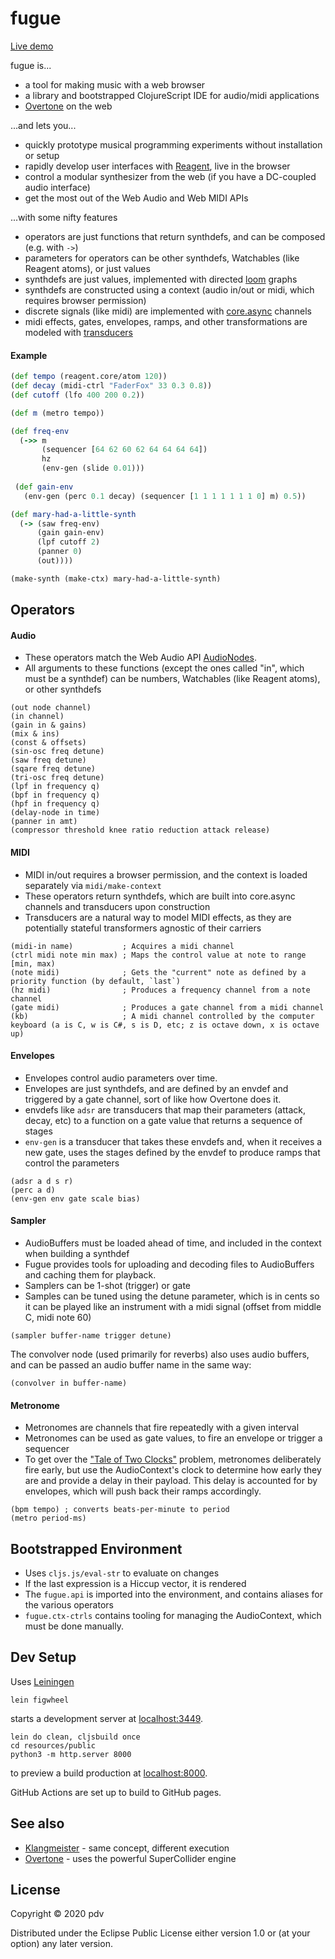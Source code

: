 # fugue

[Live demo](https://pdv.github.io/fugue)

fugue is...
- a tool for making music with a web browser
- a library and bootstrapped ClojureScript IDE for audio/midi applications
- [Overtone](https://github.com/overtone/overtone) on the web

...and lets you...
- quickly prototype musical programming experiments without installation or setup
- rapidly develop user interfaces with [Reagent](https://github.com/reagent-project/reagent), live in the browser
- control a modular synthesizer from the web (if you have a DC-coupled audio interface)
- get the most out of the Web Audio and Web MIDI APIs

...with some nifty features
- operators are just functions that return synthdefs, and can be composed (e.g. with `->`)
- parameters for operators can be other synthdefs, Watchables (like Reagent atoms), or just values
- synthdefs are just values, implemented with directed [loom](https://github.com/aysylu/loom) graphs
- synthdefs are constructed using a context (audio in/out or midi, which requires browser permission)
- discrete signals (like midi) are implemented with [core.async](https://github.com/clojure/core.async) channels
- midi effects, gates, envelopes, ramps, and other transformations are modeled with [transducers](https://clojure.org/reference/transducers)

#### Example

```clojure
(def tempo (reagent.core/atom 120))
(def decay (midi-ctrl "FaderFox" 33 0.3 0.8))
(def cutoff (lfo 400 200 0.2))

(def m (metro tempo))

(def freq-env
  (->> m
       (sequencer [64 62 60 62 64 64 64 64])
       hz
       (env-gen (slide 0.01)))
       
 (def gain-env
   (env-gen (perc 0.1 decay) (sequencer [1 1 1 1 1 1 1 0] m) 0.5))

(def mary-had-a-little-synth
  (-> (saw freq-env)
      (gain gain-env)
      (lpf cutoff 2)
      (panner 0)
      (out))))

(make-synth (make-ctx) mary-had-a-little-synth)
```

## Operators

#### Audio

- These operators match the Web Audio API [AudioNodes](https://developer.mozilla.org/en-US/docs/Web/API/AudioNode). 
- All arguments to these functions (except the ones called "in", which must be a synthdef) can be numbers, Watchables (like Reagent atoms), or other synthdefs

```
(out node channel)
(in channel)
(gain in & gains)
(mix & ins)
(const & offsets)
(sin-osc freq detune)
(saw freq detune)
(sqare freq detune)
(tri-osc freq detune)
(lpf in frequency q)
(bpf in frequency q)
(hpf in frequency q)
(delay-node in time)
(panner in amt)
(compressor threshold knee ratio reduction attack release)
```

#### MIDI

- MIDI in/out requires a browser permission, and the context is loaded separately via `midi/make-context`
- These operators return synthdefs, which are built into core.async channels and transducers upon construction
- Transducers are a natural way to model MIDI effects, as they are potentially stateful transformers agnostic of their carriers

```
(midi-in name)           ; Acquires a midi channel
(ctrl midi note min max) ; Maps the control value at note to range [min, max)
(note midi)              ; Gets the "current" note as defined by a priority function (by default, `last`)
(hz midi)                ; Produces a frequency channel from a note channel
(gate midi)              ; Produces a gate channel from a midi channel
(kb)                     ; A midi channel controlled by the computer keyboard (a is C, w is C#, s is D, etc; z is octave down, x is octave up) 
```

#### Envelopes

- Envelopes control audio parameters over time.
- Envelopes are just synthdefs, and are defined by an envdef and triggered by a gate channel, sort of like how Overtone does it.
- envdefs like `adsr` are transducers that map their parameters (attack, decay, etc) to a function on a gate value that returns a sequence of stages
- `env-gen` is a transducer that takes these envdefs and, when it receives a new gate, uses the stages defined by the envdef to produce ramps that control the parameters
```
(adsr a d s r)
(perc a d)
(env-gen env gate scale bias)
```

#### Sampler

- AudioBuffers must be loaded ahead of time, and included in the context when building a synthdef
- Fugue provides tools for uploading and decoding files to AudioBuffers and caching them for playback.
- Samplers can be 1-shot (trigger) or gate
- Samples can be tuned using the detune parameter, which is in cents so it can be played like an instrument with a midi signal (offset from middle C, midi note 60)

```
(sampler buffer-name trigger detune)
```

The convolver node (used primarily for reverbs) also uses audio buffers, and can be passed an audio buffer name in the same way:

```
(convolver in buffer-name)
```

#### Metronome

- Metronomes are channels that fire repeatedly with a given interval
- Metronomes can be used as gate values, to fire an envelope or trigger a sequencer
- To get over the ["Tale of Two Clocks"](https://www.html5rocks.com/en/tutorials/audio/scheduling/) problem, metronomes deliberately fire early, but use the AudioContext's clock to determine how early they are and provide a delay in their payload. This delay is accounted for by envelopes, which will push back their ramps accordingly.

```
(bpm tempo) ; converts beats-per-minute to period
(metro period-ms)
```

## Bootstrapped Environment

- Uses `cljs.js/eval-str` to evaluate on changes
- If the last expression is a Hiccup vector, it is rendered
- The `fugue.api` is imported into the environment, and contains aliases for the various operators
- `fugue.ctx-ctrls` contains tooling for managing the AudioContext, which must be done manually.


## Dev Setup

Uses [Leiningen](https://leiningen.org/)

```
lein figwheel
```
starts a development server at [localhost:3449](http://localhost:3449/).

```
lein do clean, cljsbuild once
cd resources/public
python3 -m http.server 8000
``` 
to preview a build production at [localhost:8000](http://localhost:8000/).

GitHub Actions are set up to build to GitHub pages.


## See also

- [Klangmeister](https://github.com/ctford/klangmeister) - same concept, different execution
- [Overtone](https://github.com/overtone/overtone) - uses the powerful SuperCollider engine

## License

Copyright © 2020 pdv

Distributed under the Eclipse Public License either version 1.0 or (at your option) any later version.
